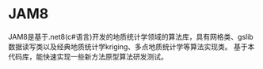 # JAM8
JAM8是基于.net8(c#语言)开发的地质统计学领域的算法库，具有网格类、gslib数据读写类以及经典地质统计学kriging、多点地质统计学等算法实现类。
基于本代码库，能快速实现一些新方法原型算法研发测试。